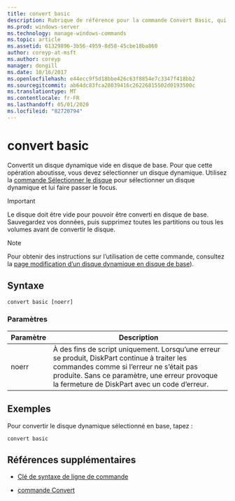 ```yaml
---
title: convert basic
description: Rubrique de référence pour la commande Convert Basic, qui convertit un disque dynamique vide en disque de base.
ms.prod: windows-server
ms.technology: manage-windows-commands
ms.topic: article
ms.assetid: 61329896-3b56-4959-8d58-45cbe18ba860
author: coreyp-at-msft
ms.author: coreyp
manager: dongill
ms.date: 10/16/2017
ms.openlocfilehash: e44ecc9f5d18bbe426c63f8854e7c3347f418bb2
ms.sourcegitcommit: ab64dc83fca28039416c26226815502d0193500c
ms.translationtype: MT
ms.contentlocale: fr-FR
ms.lasthandoff: 05/01/2020
ms.locfileid: "82720794"
---
```

# <a name="convert-basic"></a>convert basic

Convertit un disque dynamique vide en disque de base. Pour que cette opération aboutisse, vous devez sélectionner un disque dynamique. Utilisez la [commande Sélectionner le disque](select-disk.md) pour sélectionner un disque dynamique et lui faire passer le focus.

> [!IMPORTANT]
> Le disque doit être vide pour pouvoir être converti en disque de base. Sauvegardez vos données, puis supprimez toutes les partitions ou tous les volumes avant de convertir le disque.

> [!NOTE]
> Pour obtenir des instructions sur l’utilisation de cette commande, consultez la [page modification d’un disque dynamique en disque de base](https://docs.microsoft.com/previous-versions/windows/it-pro/windows-server-2008-R2-and-2008/cc755238(v=ws.11))).

## <a name="syntax"></a>Syntaxe

```
convert basic [noerr]
```

### <a name="parameters"></a>Paramètres

| Paramètre | Description |
| --------- | ----------- |
| noerr | À des fins de script uniquement. Lorsqu’une erreur se produit, DiskPart continue à traiter les commandes comme si l’erreur ne s’était pas produite. Sans ce paramètre, une erreur provoque la fermeture de DiskPart avec un code d’erreur. |

## <a name="examples"></a>Exemples

Pour convertir le disque dynamique sélectionné en base, tapez :

```
convert basic
```

## <a name="additional-references"></a>Références supplémentaires

- [Clé de syntaxe de ligne de commande](command-line-syntax-key.md)

- [commande Convert](convert.md)
